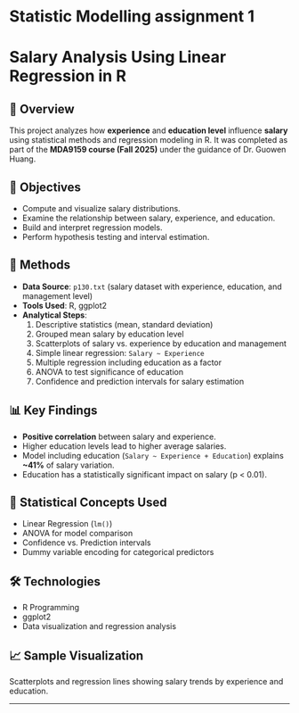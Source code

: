 # Statistic Modelling assignment 1

# Salary Analysis Using Linear Regression in R

## 📘 Overview
This project analyzes how **experience** and **education level** influence **salary** using statistical methods and regression modeling in R. It was completed as part of the **MDA9159 course (Fall 2025)** under the guidance of Dr. Guowen Huang.

## 🎯 Objectives
- Compute and visualize salary distributions.
- Examine the relationship between salary, experience, and education.
- Build and interpret regression models.
- Perform hypothesis testing and interval estimation.

## 🧩 Methods
- **Data Source**: `p130.txt` (salary dataset with experience, education, and management level)
- **Tools Used**: R, ggplot2
- **Analytical Steps**:
  1. Descriptive statistics (mean, standard deviation)
  2. Grouped mean salary by education level
  3. Scatterplots of salary vs. experience by education and management
  4. Simple linear regression: `Salary ~ Experience`
  5. Multiple regression including education as a factor
  6. ANOVA to test significance of education
  7. Confidence and prediction intervals for salary estimation

## 📊 Key Findings
- **Positive correlation** between salary and experience.
- Higher education levels lead to higher average salaries.
- Model including education (`Salary ~ Experience + Education`) explains **~41%** of salary variation.
- Education has a statistically significant impact on salary (p < 0.01).

## 🧠 Statistical Concepts Used
- Linear Regression (`lm()`)
- ANOVA for model comparison
- Confidence vs. Prediction intervals
- Dummy variable encoding for categorical predictors

## 🛠️ Technologies
- R Programming
- ggplot2
- Data visualization and regression analysis

## 📈 Sample Visualization
Scatterplots and regression lines showing salary trends by experience and education.

---
